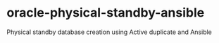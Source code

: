 # oracle-physical-standby-ansible
Physical standby database creation using Active duplicate and Ansible
